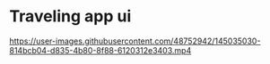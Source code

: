 # Traveling app ui




https://user-images.githubusercontent.com/48752942/145035030-814bcb04-d835-4b80-8f88-6120312e3403.mp4

